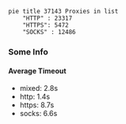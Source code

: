 
```mermaid
pie title 37143 Proxies in list
    "HTTP" : 23317
    "HTTPS": 5472
    "SOCKS" : 12486
```

### Some Info
#### Average Timeout

- mixed: 2.8s
- http: 1.4s
- https: 8.7s
- socks: 6.6s